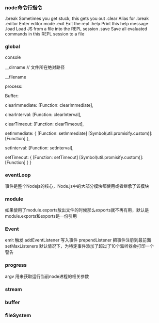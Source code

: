 ### node命令行指令

.break    Sometimes you get stuck, this gets you out
.clear    Alias for .break
.editor   Enter editor mode
.exit     Exit the repl
.help     Print this help message
.load     Load JS from a file into the REPL session
.save     Save all evaluated commands in this REPL session to a file


### global

  console

  __dirname   // 文件所在绝对路径
  
  __filename
  
  process:
  
  Buffer:
  
  clearImmediate: [Function: clearImmediate],
  
  clearInterval: [Function: clearInterval],
  
  clearTimeout: [Function: clearTimeout],
  
  setImmediate: { [Function: setImmediate] [Symbol(util.promisify.custom)]: [Function] },
  
  setInterval: [Function: setInterval],
  
  setTimeout:  { [Function: setTimeout] [Symbol(util.promisify.custom)]: [Function] } }


### eventLoop
  事件是整个Nodejs的核心，Node.js中的大部分模块都使用或者继承了该模块

### module
  如果使用了module.exports放出文件的时候那么exports就不再有用，默认是module.exports和exports是一份引用

### Event
  emit 触发
  addEventListener 写入事件
  prependListener 把事件注册到最前面
  setMaxListeners 默认情况下，为特定事件添加了超过了10个监听器会打印一个警告

### progress
  argv 用来获取运行当前node进程的相关参数
### stream

### buffer

### fileSystem

### 